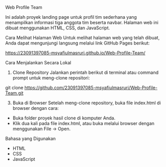 Web Profile Team

Ini adalah proyek landing page untuk profil tim sederhana yang menampilkan informasi tiga anggota tim beserta navbar. Halaman web ini dibuat menggunakan HTML, CSS, dan JavaScript.

Cara Melihat Halaman Web
Untuk melihat halaman web yang telah dibuat, Anda dapat mengunjungi langsung melalui link GitHub Pages berikut:

https://23091397085-msyafiulmasruri.github.io/Web-Profile-Team/

Cara Menjalankan Secara Lokal

1. Clone Repository
Jalankan perintah berikut di terminal atau command prompt untuk meng-clone repositori:

git clone https://github.com/23091397085-msyafiulmasruri/Web-Profile-Team.git 

3. Buka di Browser
Setelah meng-clone repository, buka file index.html di browser dengan cara:
- Buka folder proyek hasil clone di komputer Anda.
- Klik dua kali pada file index.html, atau buka melalui browser dengan menggunakan File -> Open.
  
Bahasa yang Digunakan
- HTML
- CSS
- JavaScript
  
